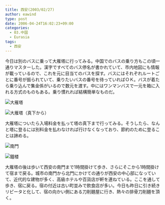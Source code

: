 ```yaml
---
title: 西安(2003/02/27)
author: eawind
type: post
date: 2006-04-24T16:02:23+09:00
categories:
  - 03.中国
  - Eurasia
tags:
  - 西安
---
```

今日は別のバスに乗って大雁塔に行ってみる。中国でのバスの乗り方もこの頃一通りマスターした。漢字ですべてのバス停名が書かれていて、市内地図にも情報が載っているので、これを元に目当てのバスを探す。バスにはそれぞれルートごとに番号が振られていて、乗りたいバスの番号を待っていればＯＫ。バスが着たら乗り込んで集金係がいるので数元を渡す。中にはワンマンバスで一元を箱に入れる方式のものもある。乗り慣れれば結構簡単なものだ。

![大雁塔](/img/2006/04/200302270533121.jpg)

![大雁塔（真下から）](/img/2006/04/200302270540481.jpg)

大雁塔についたら入場料金を払って塔の真下まで行ってみる。そうしたら、なんと塔に登るには別料金を払わなければ行けなくなっており、節約のために登ることは諦める。

![南門](/img/2006/04/200302270725541.jpg)

![鐘楼](/img/2006/04/200302270748441.jpg)

大雁塔の後は歩いて西安の南門まで1時間掛けて歩き、さらにそこから1時間掛けて宿まで戻る。城市の南門から北門にかけての通りが西安の中心部になっていて、近代的な建物が多く、高級ホテルや百貨店が軒を連ねている。ここを通して歩き、宿に戻る。宿の付近は古い町並みで飲食店が多い。今日も昨日に引き続きリピータと化して、宿の向かい側にある刀削麺屋に行き、熱々の排骨刀削麺を頂く。
